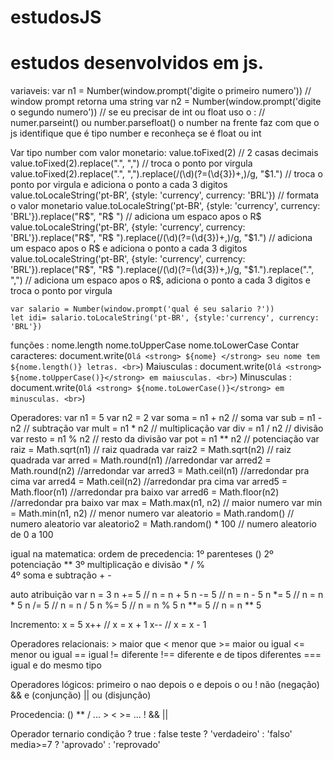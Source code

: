 # estudosJS

# estudos desenvolvidos em js.

variaveis:
    var n1 = Number(window.prompt('digite o primeiro numero')) // window prompt retorna uma string 
    var n2 = Number(window.prompt('digite o segundo numero')) // se eu precisar de int ou float uso o :
                                                             // numer.parseint() ou number.parsefloat()
    o number na frente faz com que o js identifique que é tipo number e reconheça se é float ou int

Var tipo number com valor monetario:
    value.toFixed(2) // 2 casas decimais
    value.toFixed(2).replace(".", ",") // troca o ponto por virgula
    value.toFixed(2).replace(".", ",").replace(/(\d)(?=(\d{3})+\,)/g, "$1.") // troca o ponto por virgula e adiciona o ponto a cada 3 digitos
    value.toLocaleString('pt-BR', {style: 'currency', currency: 'BRL'}) // formata o valor monetario
    value.toLocaleString('pt-BR', {style: 'currency', currency: 'BRL'}).replace("R$", "R$ ") // adiciona um espaco apos o R$
    value.toLocaleString('pt-BR', {style: 'currency', currency: 'BRL'}).replace("R$", "R$ ").replace(/(\d)(?=(\d{3})+\,)/g, "$1.") // adiciona um espaco apos o R$ e adiciona o ponto a cada 3 digitos
    value.toLocaleString('pt-BR', {style: 'currency', currency: 'BRL'}).replace("R$", "R$ ").replace(/(\d)(?=(\d{3})+\,)/g, "$1.").replace(".", ",") // adiciona um espaco apos o R$, adiciona o ponto a cada 3 digitos e troca o ponto por virgula
    
    var salario = Number(window.prompt('qual é seu salario ?'))
    let idi= salario.toLocaleString('pt-BR', {style:'currency', currency: 'BRL'})
        

funções :
    nome.length
    nome.toUpperCase
    nome.toLowerCase
    Contar caracteres: document.write(`Olá <strong> ${nome} </strong> seu nome tem ${nome.length()} letras. <br>`)
    Maiusculas : document.write(`Olá <strong> ${nome.toUpperCase()}</strong> em maiusculas. <br>`)
    Minusculas : document.write(`Olá <strong> ${nome.toLowerCase()}</strong> em minusculas. <br>`)


Operadores:
    var n1 = 5
    var n2 = 2
    var soma = n1 + n2  // soma
    var sub = n1 - n2           // subtração
    var mult = n1 * n2          // multiplicação
    var div = n1 / n2           // divisão
    var resto = n1 % n2         // resto da divisão
    var pot = n1 ** n2          // potenciação
    var raiz = Math.sqrt(n1)    // raiz quadrada
    var raiz2 = Math.sqrt(n2)   // raiz quadrada
    var arred = Math.round(n1)  //arredondar
    var arred2 = Math.round(n2) //arredondar
    var arred3 = Math.ceil(n1)  //arredondar pra cima
    var arred4 = Math.ceil(n2)  //arredondar pra cima
    var arred5 = Math.floor(n1) //arredondar pra baixo
    var arred6 = Math.floor(n2) //arredondar pra baixo
    var max = Math.max(n1, n2)  // maior numero
    var min = Math.min(n1, n2)  // menor numero
    var aleatorio = Math.random() // numero aleatorio
    var aleatorio2 = Math.random() * 100 // numero aleatorio de 0 a 100
    
igual na matematica:
    ordem de precedencia:
        1º parenteses                    ()
        2º potenciação                   **
        3º multiplicação e divisão       * / %   
        4º soma e subtração              + -   

auto atribuição
    var n = 3
    n += 5 // n = n + 5
    n -= 5 // n = n - 5
    n *= 5 // n = n * 5
    n /= 5 // n = n / 5
    n %= 5 // n = n % 5
    n **= 5 // n = n ** 5

Incremento:
    x = 5
    x++ // x = x + 1
    x-- // x = x - 1


Operadores relacionais:
    > maior que
    < menor que
    >= maior ou igual
    <= menor ou igual
    == igual
    != diferente
    !== diferente e de tipos diferentes
    === igual e do mesmo tipo

Operadores lógicos:
    primeiro o nao depois o e depois o ou
    ! não (negação)
    && e (conjunção)
    || ou (disjunção)

Procedencia:
    () ** / ...
    > < >= ...
    !
    && 
    ||

Operador ternario
    condição ? true : false
    teste ? 'verdadeiro' : 'falso'
    media>=7 ? 'aprovado' : 'reprovado'
    


        
